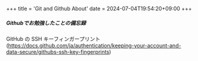 +++
title = 'Git and Github About'
date = 2024-07-04T19:54:20+09:00
+++
  
  
##### Githubでお勉強したことの備忘録  
  
GitHub の SSH キーフィンガープリント(https://docs.github.com/ja/authentication/keeping-your-account-and-data-secure/githubs-ssh-key-fingerprints)  
  
  